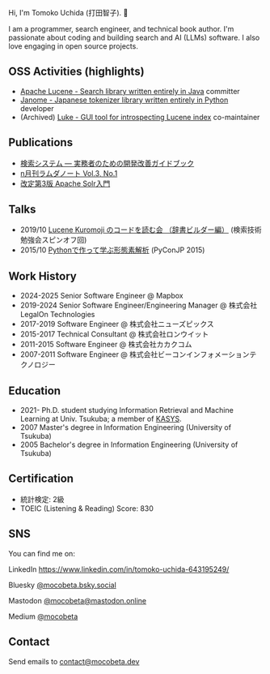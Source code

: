 Hi, I'm Tomoko Uchida (打田智子). 🐾

I am a programmer, search engineer, and technical book author. I'm passionate about coding and building search and AI (LLMs) software. I also love engaging in open source projects.

## OSS Activities (highlights)

- [Apache Lucene - Search library written entirely in Java](https://lucene.apache.org/) committer
- [Janome - Japanese tokenizer library written entirely in Python](https://mocobeta.github.io/janome/en/) developer
- (Archived) [Luke - GUI tool for introspecting Lucene index](https://github.com/DmitryKey/luke) co-maintainer

## Publications

- [検索システム ― 実務者のための開発改善ガイドブック](https://www.lambdanote.com/products/ir-system)
- [n月刊ラムダノート Vol.3, No.1](https://www.lambdanote.com/collections/n/products/nmonthly-vol-3-no-1-2021)
- [改定第3版 Apache Solr入門](https://gihyo.jp/book/2017/978-4-7741-8930-7)

## Talks

- 2019/10 [Lucene Kuromoji のコードを読む会 （辞書ビルダー編）](https://speakerdeck.com/mocobeta/lucene-kuromoji-nokodowodu-muhui-ci-shu-birudabian) (検索技術勉強会スピンオフ回)
- 2015/10 [Pythonで作って学ぶ形態素解析](https://speakerdeck.com/mocobeta/pythondezuo-tutexue-buxing-tai-su-jie-xi) (PyConJP 2015)

## Work History

- 2024-2025 Senior Software Engineer @ Mapbox
- 2019-2024 Senior Software Engineer/Engineering Manager @ 株式会社LegalOn Technologies
- 2017-2019 Software Engineer @ 株式会社ニューズピックス
- 2015-2017 Technical Consultant @ 株式会社ロンウイット
- 2011-2015 Software Engineer @ 株式会社カカクコム
- 2007-2011 Software Engineer @ 株式会社ビーコンインフォメーションテクノロジー

## Education

- 2021- Ph.D. student studying Information Retrieval and Machine Learning at Univ. Tsukuba; a member of [KASYS](https://kasys.slis.tsukuba.ac.jp/en/).
- 2007 Master's degree in Information Engineering (University of Tsukuba)
- 2005 Bachelor's degree in Information Engineering (University of Tsukuba)

## Certification

- 統計検定: 2級
- TOEIC (Listening & Reading) Score: 830

## SNS

You can find me on:

LinkedIn https://www.linkedin.com/in/tomoko-uchida-643195249/

Bluesky [@mocobeta.bsky.social](https://bsky.app/profile/mocobeta.bsky.social)

Mastodon [@mocobeta@mastodon.online](https://mastodon.online/@mocobeta)

Medium [@mocobeta](https://medium.com/@mocobeta)

## Contact

Send emails to contact@mocobeta.dev
